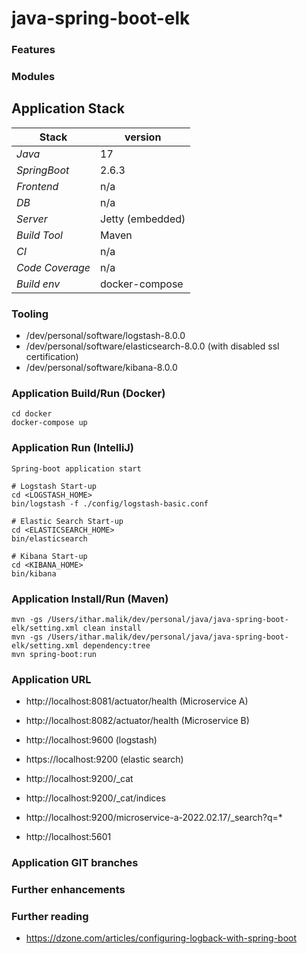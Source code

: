 # java-spring-boot-elk

### Features

### Modules 

## Application Stack

Stack  | version |
--- | --- |  
*Java* | 17
*SpringBoot* |  2.6.3
*Frontend* | n/a
*DB* | n/a
*Server* | Jetty (embedded)
*Build Tool* | Maven
*CI* | n/a
*Code Coverage* | n/a
*Build env* | docker-compose

### Tooling 
- /dev/personal/software/logstash-8.0.0
- /dev/personal/software/elasticsearch-8.0.0 (with disabled ssl certification)
- /dev/personal/software/kibana-8.0.0

### Application Build/Run (Docker)

```
cd docker 
docker-compose up
```

### Application Run (IntelliJ)
`Spring-boot application start` 
```
# Logstash Start-up
cd <LOGSTASH_HOME>
bin/logstash -f ./config/logstash-basic.conf

# Elastic Search Start-up
cd <ELASTICSEARCH_HOME>
bin/elasticsearch

# Kibana Start-up
cd <KIBANA_HOME>
bin/kibana
```

### Application Install/Run (Maven)
```
mvn -gs /Users/ithar.malik/dev/personal/java/java-spring-boot-elk/setting.xml clean install
mvn -gs /Users/ithar.malik/dev/personal/java/java-spring-boot-elk/setting.xml dependency:tree
mvn spring-boot:run
```

### Application URL 
- http://localhost:8081/actuator/health (Microservice A)
- http://localhost:8082/actuator/health (Microservice B)

- http://localhost:9600 (logstash)
  
- https://localhost:9200 (elastic search)
- http://localhost:9200/_cat
- http://localhost:9200/_cat/indices
- http://localhost:9200/microservice-a-2022.02.17/_search?q=*

- http://localhost:5601

### Application GIT branches

### Further enhancements


### Further reading 
- https://dzone.com/articles/configuring-logback-with-spring-boot 